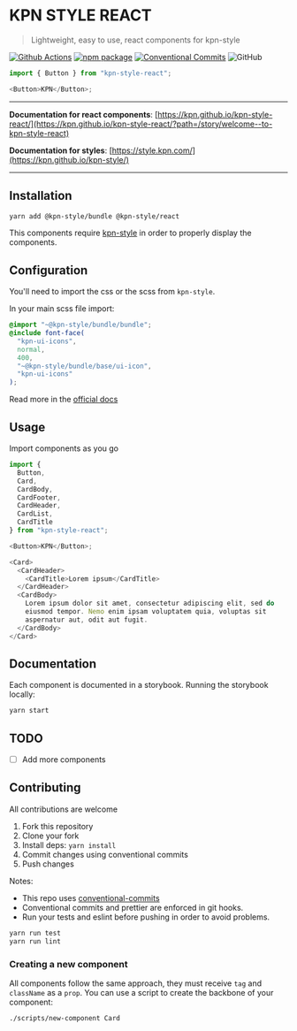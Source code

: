 # KPN STYLE REACT

> Lightweight, easy to use, react components for kpn-style

[![Github Actions](https://github.com/kpn/kpn-style-react/workflows/Test%20React%20App/badge.svg?style=flat-square)](https://github.com/kpn/kpn-style-react/actions)
[![npm package][npm-badge]][npm]
[![Conventional Commits](https://img.shields.io/badge/Conventional%20Commits-1.0.0-yellow.svg?style=flat-square)](https://conventionalcommits.org)
![GitHub](https://img.shields.io/github/license/kpn/kpn-style-react?style=flat-square)

```js
import { Button } from "kpn-style-react";

<Button>KPN</Button>;
```

--------------

**Documentation for react components**: [https://kpn.github.io/kpn-style-react/](https://kpn.github.io/kpn-style-react/?path=/story/welcome--to-kpn-style-react)

**Documentation for styles**: [https://style.kpn.com/](https://kpn.github.io/kpn-style/)

--------------

## Installation

```bash
yarn add @kpn-style/bundle @kpn-style/react
```

This components require [kpn-style](https://github.com/kpn/kpn-style) in order to
properly display the components.

## Configuration

You'll need to import the css or the scss from `kpn-style`.

In your main scss file import:

```scss
@import "~@kpn-style/bundle/bundle";
@include font-face(
  "kpn-ui-icons",
  normal,
  400,
  "~@kpn-style/bundle/base/ui-icon",
  "kpn-ui-icons"
);
```

Read more in the [official docs](https://style.kpn.com/getting-started/quick-start)

## Usage

Import components as you go

```js
import {
  Button,
  Card,
  CardBody,
  CardFooter,
  CardHeader,
  CardList,
  CardTitle
} from "kpn-style-react";

<Button>KPN</Button>;

<Card>
  <CardHeader>
    <CardTitle>Lorem ipsum</CardTitle>
  </CardHeader>
  <CardBody>
    Lorem ipsum dolor sit amet, consectetur adipiscing elit, sed do
    eiusmod tempor. Nemo enim ipsam voluptatem quia, voluptas sit
    aspernatur aut, odit aut fugit.
  </CardBody>
</Card>
```

## Documentation

Each component is documented in a storybook.
Running the storybook locally:

```bash
yarn start
```

## TODO

- [ ] Add more components

## Contributing

All contributions are welcome

1. Fork this repository
2. Clone your fork
3. Install deps: `yarn install`
4. Commit changes using conventional commits
5. Push changes

Notes:

- This repo uses [conventional-commits](https://www.conventionalcommits.org/en/v1.0.0/)
- Conventional commits and prettier are enforced in git hooks.
- Run your tests and eslint before pushing in order to avoid problems.

```bash
yarn run test
yarn run lint
```

### Creating a new component

All components follow the same approach, they must receive `tag` and `className`
as a `prop`.
You can use a script to create the backbone of your component:

```bash
./scripts/new-component Card
```

[npm-badge]: https://img.shields.io/npm/v/@kpn-style/react?style=flat-square
[npm]: https://www.npmjs.org/package/@kpn-style/react
